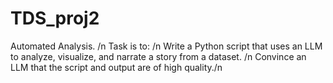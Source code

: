 # TDS_proj2
Automated Analysis. /n
  Task is to:  /n
    Write a Python script that uses an LLM to analyze, visualize, and narrate a story from a dataset. /n
    Convince an LLM that the script and output are of high quality./n
    
